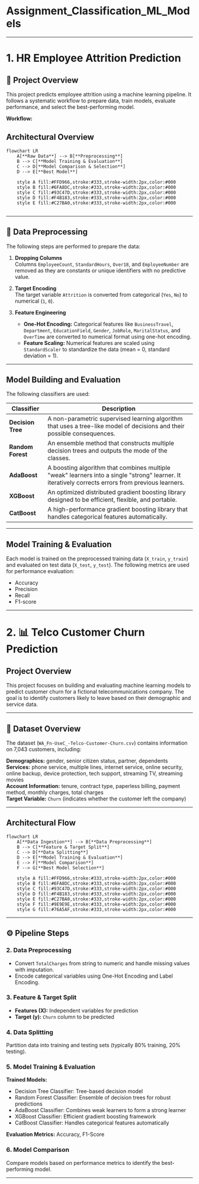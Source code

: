 # Assignment_Classification_ML_Models
---
# 1. HR Employee Attrition Prediction

## 🔹 Project Overview
This project predicts employee attrition using a machine learning pipeline. It follows a systematic workflow to prepare data, train models, evaluate performance, and select the best-performing model.

**Workflow:**

## Architectural Overview

```mermaid
flowchart LR
    A[**Raw Data**] --> B[**Preprocessing**]
    B --> C[**Model Training & Evaluation**]
    C --> D[**Model Comparison & Selection**]
    D --> E[**Best Model**]

    style A fill:#FFD966,stroke:#333,stroke-width:2px,color:#000
    style B fill:#6FA8DC,stroke:#333,stroke-width:2px,color:#000
    style C fill:#93C47D,stroke:#333,stroke-width:2px,color:#000
    style D fill:#F4B183,stroke:#333,stroke-width:2px,color:#000
    style E fill:#C27BA0,stroke:#333,stroke-width:2px,color:#000


```

---

## 📁 Data Preprocessing

The following steps are performed to prepare the data:

1. **Dropping Columns**  
   Columns `EmployeeCount`, `StandardHours`, `Over18`, and `EmployeeNumber` are removed as they are constants or unique identifiers with no predictive value.

2. **Target Encoding**  
   The target variable `Attrition` is converted from categorical (`Yes`, `No`) to numerical (`1`, `0`).

3. **Feature Engineering**  
   - **One-Hot Encoding:** Categorical features like `BusinessTravel`, `Department`, `EducationField`, `Gender`, `JobRole`, `MaritalStatus`, and `OverTime` are converted to numerical format using one-hot encoding.  
   - **Feature Scaling:** Numerical features are scaled using `StandardScaler` to standardize the data (mean = 0, standard deviation = 1).

---

## Model Building and Evaluation

The following classifiers are used:

| Classifier       | Description |
|-----------------|-------------|
| **Decision Tree** | A non-parametric supervised learning algorithm that uses a tree-like model of decisions and their possible consequences. |
| **Random Forest** | An ensemble method that constructs multiple decision trees and outputs the mode of the classes. |
| **AdaBoost**      | A boosting algorithm that combines multiple "weak" learners into a single "strong" learner. It iteratively corrects errors from previous learners. |
| **XGBoost**       | An optimized distributed gradient boosting library designed to be efficient, flexible, and portable. |
| **CatBoost**      | A high-performance gradient boosting library that handles categorical features automatically. |

---

## Model Training & Evaluation

Each model is trained on the preprocessed training data (`X_train`, `y_train`) and evaluated on test data (`X_test`, `y_test`). The following metrics are used for performance evaluation:

- Accuracy
- Precision
- Recall
- F1-score

---

# 2. 📊 Telco Customer Churn Prediction

## Project Overview
This project focuses on building and evaluating machine learning models to predict customer churn for a fictional telecommunications company. The goal is to identify customers likely to leave based on their demographic and service data.

---

## 📁 Dataset Overview
The dataset (`WA_Fn-UseC_-Telco-Customer-Churn.csv`) contains information on 7,043 customers, including:

**Demographics:** gender, senior citizen status, partner, dependents  
**Services:** phone service, multiple lines, internet service, online security, online backup, device protection, tech support, streaming TV, streaming movies  
**Account Information:** tenure, contract type, paperless billing, payment method, monthly charges, total charges  
**Target Variable:** `Churn` (indicates whether the customer left the company)

---

## Architectural Flow

```mermaid
flowchart LR
    A[**Data Ingestion**] --> B[**Data Preprocessing**]
    B --> C[**Feature & Target Split**]
    C --> D[**Data Splitting**]
    D --> E[**Model Training & Evaluation**]
    E --> F[**Model Comparison**]
    F --> G[**Best Model Selection**]

    style A fill:#FFD966,stroke:#333,stroke-width:2px,color:#000
    style B fill:#6FA8DC,stroke:#333,stroke-width:2px,color:#000
    style C fill:#93C47D,stroke:#333,stroke-width:2px,color:#000
    style D fill:#F4B183,stroke:#333,stroke-width:2px,color:#000
    style E fill:#C27BA0,stroke:#333,stroke-width:2px,color:#000
    style F fill:#9E9E9E,stroke:#333,stroke-width:2px,color:#000
    style G fill:#76A5AF,stroke:#333,stroke-width:2px,color:#000
```
---

## ⚙️ Pipeline Steps

### 2. Data Preprocessing
- Convert `TotalCharges` from string to numeric and handle missing values with imputation.
- Encode categorical variables using One-Hot Encoding and Label Encoding.

### 3. Feature & Target Split
- **Features (X):** Independent variables for prediction
- **Target (y):** `Churn` column to be predicted

### 4. Data Splitting
Partition data into training and testing sets (typically 80% training, 20% testing).

### 5. Model Training & Evaluation
**Trained Models:**
- Decision Tree Classifier: Tree-based decision model
- Random Forest Classifier: Ensemble of decision trees for robust predictions
- AdaBoost Classifier: Combines weak learners to form a strong learner
- XGBoost Classifier: Efficient gradient boosting framework
- CatBoost Classifier: Handles categorical features automatically

**Evaluation Metrics:** Accuracy, F1-Score

### 6. Model Comparison
Compare models based on performance metrics to identify the best-performing model.

---





